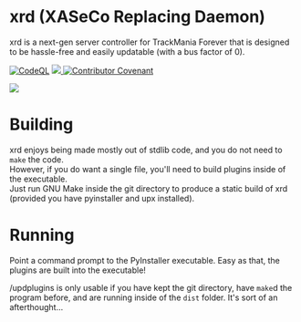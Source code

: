 # xrd (XASeCo Replacing Daemon)

xrd is a next-gen server controller for TrackMania Forever that is designed to be hassle-free and easily updatable (with a bus factor of 0).

[![CodeQL](https://github.com/AomegaL/xrd/actions/workflows/codeql-analysis.yml/badge.svg?branch=main)](https://github.com/AomegaL/xrd/actions/workflows/codeql-analysis.yml)
<a href="https://discord.gg/5DT5Vs2ZHS">
  <img src="https://discordapp.com/api/guilds/951272271266344960/widget.png?style=shield"/>
</a>
[![Contributor Covenant](https://img.shields.io/badge/Contributor%20Covenant-2.0-4baaaa.svg)](CODE_OF_CONDUCT.md) 

<img src="https://i.arxius.io/8c526630.png"/>

# Building

xrd enjoys being made mostly out of stdlib code, and you do not need to `make` the code. <br/>
However, if you do want a single file, you'll need to build plugins inside of the executable. <br/>
Just run GNU Make inside the git directory to produce a static build of xrd (provided you have pyinstaller and upx installed). <br/>

# Running

Point a command prompt to the PyInstaller executable. Easy as that, the plugins are built into the executable!

/updplugins is only usable if you have kept the git directory, have `make`d the program before, and are running inside of the `dist` folder. It's sort of an afterthought...
